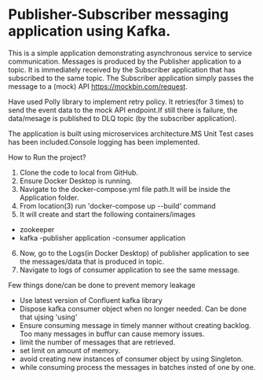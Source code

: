 #  Publisher-Subscriber messaging application using Kafka.
This is a simple application demonstrating asynchronous service to service communication. Messages is produced by the Publisher application to a topic. It is immediately received by the Subscriber application that has subscribed to the same topic. The Subscriber application simply passes the message to a (mock) API https://mockbin.com/request. 

Have used Polly library to implement retry policy. It retries(for 3 times) to send the event data to the mock API endpoint.If still there is failure, the data/mesage is published to DLQ topic (by the subscriber application).

The application is built using microservices architecture.MS Unit Test cases has been included.Console logging has been implemented.

How to Run the project?
1) Clone the code to local from GitHub.
2) Ensure Docker Desktop is running.
3) Navigate to the docker-compose.yml file path.It will be inside the Application folder.
4) From location(3) run 'docker-compose up --build' command 
5) It will create and start the following containers/images
  - zookeeper
  - kafka
  -publisher application
  -consumer application
6) Now, go to the Logs(in Docker Desktop) of publisher application to see the messages/data that is produced in topic.
7) Navigate to logs of consumer application to see the same message.

Few things done/can be done to prevent memory leakage
- Use latest version of Confluent kafka library
- Dispose kafka consumer object when no longer needed. Can be done that ujsing 'using'
- Ensure consuming message in timely manner without creating backlog. Too many messages in buffur can cause memory issues.
- limit the number of messages that are retrieved.
- set limit on amount of memory.
- avoid creating new instances of consumer object by using Singleton.
- while consuming process the messages in batches insted of one by one.
